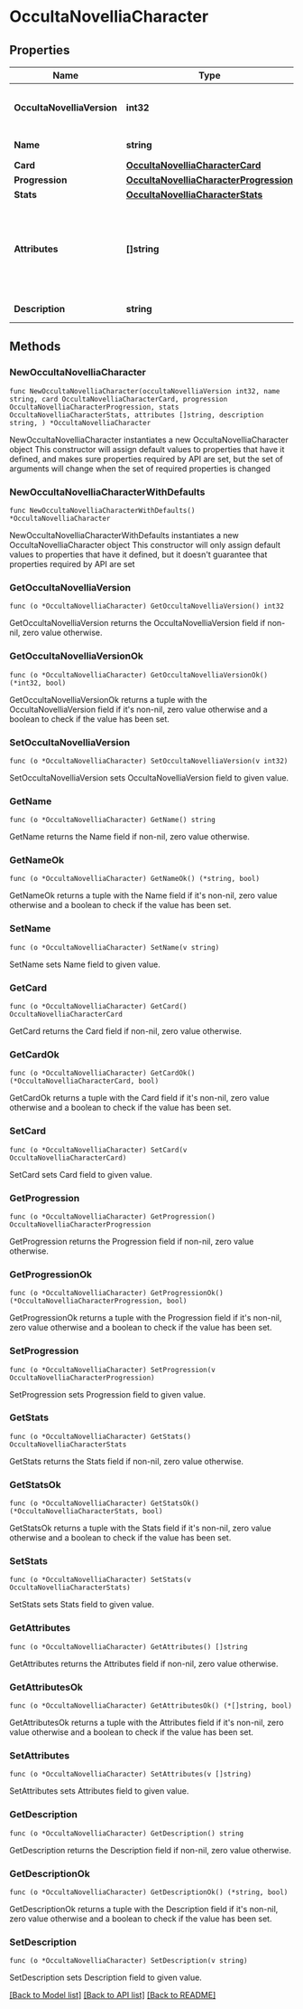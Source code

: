 # OccultaNovelliaCharacter

## Properties

Name | Type | Description | Notes
------------ | ------------- | ------------- | -------------
**OccultaNovelliaVersion** | **int32** | Specification version for parsing the resource | 
**Name** | **string** | Character name | 
**Card** | [**OccultaNovelliaCharacterCard**](OccultaNovelliaCharacter_card.md) |  | 
**Progression** | [**OccultaNovelliaCharacterProgression**](OccultaNovelliaCharacter_progression.md) |  | 
**Stats** | [**OccultaNovelliaCharacterStats**](OccultaNovelliaCharacter_stats.md) |  | 
**Attributes** | **[]string** | List of attribute strings relating to character abilities, faction, types, etc. | 
**Description** | **string** | Description of character | 

## Methods

### NewOccultaNovelliaCharacter

`func NewOccultaNovelliaCharacter(occultaNovelliaVersion int32, name string, card OccultaNovelliaCharacterCard, progression OccultaNovelliaCharacterProgression, stats OccultaNovelliaCharacterStats, attributes []string, description string, ) *OccultaNovelliaCharacter`

NewOccultaNovelliaCharacter instantiates a new OccultaNovelliaCharacter object
This constructor will assign default values to properties that have it defined,
and makes sure properties required by API are set, but the set of arguments
will change when the set of required properties is changed

### NewOccultaNovelliaCharacterWithDefaults

`func NewOccultaNovelliaCharacterWithDefaults() *OccultaNovelliaCharacter`

NewOccultaNovelliaCharacterWithDefaults instantiates a new OccultaNovelliaCharacter object
This constructor will only assign default values to properties that have it defined,
but it doesn't guarantee that properties required by API are set

### GetOccultaNovelliaVersion

`func (o *OccultaNovelliaCharacter) GetOccultaNovelliaVersion() int32`

GetOccultaNovelliaVersion returns the OccultaNovelliaVersion field if non-nil, zero value otherwise.

### GetOccultaNovelliaVersionOk

`func (o *OccultaNovelliaCharacter) GetOccultaNovelliaVersionOk() (*int32, bool)`

GetOccultaNovelliaVersionOk returns a tuple with the OccultaNovelliaVersion field if it's non-nil, zero value otherwise
and a boolean to check if the value has been set.

### SetOccultaNovelliaVersion

`func (o *OccultaNovelliaCharacter) SetOccultaNovelliaVersion(v int32)`

SetOccultaNovelliaVersion sets OccultaNovelliaVersion field to given value.


### GetName

`func (o *OccultaNovelliaCharacter) GetName() string`

GetName returns the Name field if non-nil, zero value otherwise.

### GetNameOk

`func (o *OccultaNovelliaCharacter) GetNameOk() (*string, bool)`

GetNameOk returns a tuple with the Name field if it's non-nil, zero value otherwise
and a boolean to check if the value has been set.

### SetName

`func (o *OccultaNovelliaCharacter) SetName(v string)`

SetName sets Name field to given value.


### GetCard

`func (o *OccultaNovelliaCharacter) GetCard() OccultaNovelliaCharacterCard`

GetCard returns the Card field if non-nil, zero value otherwise.

### GetCardOk

`func (o *OccultaNovelliaCharacter) GetCardOk() (*OccultaNovelliaCharacterCard, bool)`

GetCardOk returns a tuple with the Card field if it's non-nil, zero value otherwise
and a boolean to check if the value has been set.

### SetCard

`func (o *OccultaNovelliaCharacter) SetCard(v OccultaNovelliaCharacterCard)`

SetCard sets Card field to given value.


### GetProgression

`func (o *OccultaNovelliaCharacter) GetProgression() OccultaNovelliaCharacterProgression`

GetProgression returns the Progression field if non-nil, zero value otherwise.

### GetProgressionOk

`func (o *OccultaNovelliaCharacter) GetProgressionOk() (*OccultaNovelliaCharacterProgression, bool)`

GetProgressionOk returns a tuple with the Progression field if it's non-nil, zero value otherwise
and a boolean to check if the value has been set.

### SetProgression

`func (o *OccultaNovelliaCharacter) SetProgression(v OccultaNovelliaCharacterProgression)`

SetProgression sets Progression field to given value.


### GetStats

`func (o *OccultaNovelliaCharacter) GetStats() OccultaNovelliaCharacterStats`

GetStats returns the Stats field if non-nil, zero value otherwise.

### GetStatsOk

`func (o *OccultaNovelliaCharacter) GetStatsOk() (*OccultaNovelliaCharacterStats, bool)`

GetStatsOk returns a tuple with the Stats field if it's non-nil, zero value otherwise
and a boolean to check if the value has been set.

### SetStats

`func (o *OccultaNovelliaCharacter) SetStats(v OccultaNovelliaCharacterStats)`

SetStats sets Stats field to given value.


### GetAttributes

`func (o *OccultaNovelliaCharacter) GetAttributes() []string`

GetAttributes returns the Attributes field if non-nil, zero value otherwise.

### GetAttributesOk

`func (o *OccultaNovelliaCharacter) GetAttributesOk() (*[]string, bool)`

GetAttributesOk returns a tuple with the Attributes field if it's non-nil, zero value otherwise
and a boolean to check if the value has been set.

### SetAttributes

`func (o *OccultaNovelliaCharacter) SetAttributes(v []string)`

SetAttributes sets Attributes field to given value.


### GetDescription

`func (o *OccultaNovelliaCharacter) GetDescription() string`

GetDescription returns the Description field if non-nil, zero value otherwise.

### GetDescriptionOk

`func (o *OccultaNovelliaCharacter) GetDescriptionOk() (*string, bool)`

GetDescriptionOk returns a tuple with the Description field if it's non-nil, zero value otherwise
and a boolean to check if the value has been set.

### SetDescription

`func (o *OccultaNovelliaCharacter) SetDescription(v string)`

SetDescription sets Description field to given value.



[[Back to Model list]](../README.md#documentation-for-models) [[Back to API list]](../README.md#documentation-for-api-endpoints) [[Back to README]](../README.md)


